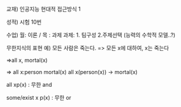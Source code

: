 교재) 인공지능 현대적 접근방식 1

성적) 시험 10번

수업) 월: 이론 / 목 : 과제
		과제: 1. 팀구성 2.주제선택 (능력의 수학적 모델..?)



무한지식의 표현
예) 모든 사람은 죽는다. 
=>
모든 x에 대하여, x는 죽는다

=>all x, mortal(x)

=> all x:person
mortal(x)
all x(person(x)) -> mortal(x)

all xp(x) : 무한 and

some/exist x p(x) : 무한 or    